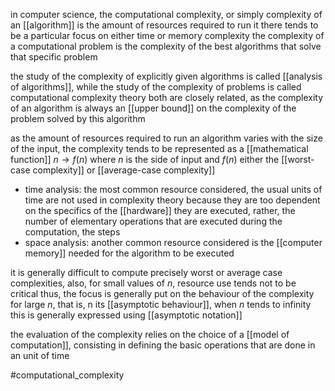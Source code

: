in computer science, the computational complexity, or simply complexity of an [[algorithm]] is the amount of resources required to run it
there tends to be a particular focus on either time or memory complexity
the complexity of a computational problem is the complexity of the best algorithms that solve that specific problem

the study of the complexity of explicitly given algorithms is called [[analysis of algorithms]], while the study of the complexity of problems is called computational complexity theory
both are closely related, as the complexity of an algorithm is always an [[upper bound]] on the complexity of the problem solved by this algorithm

as the amount of resources required to run an algorithm varies with the size of the input, the complexity tends to be represented as a [[mathematical function]] $n\rightarrow f(n)$ where $n$ is the side of input and $f(n)$ either the [[worst-case complexity]] or [[average-case complexity]]

- time analysis: the most common resource considered, the usual units of time are not used in complexity theory because they are too dependent on the specifics of the [[hardware]] they are executed, rather, the number of elementary operations that are executed during the computation, the steps
- space analysis: another common resource considered is the [[computer memory]] needed for the algorithm to be executed

 it is generally difficult to compute precisely worst or average case complexities, also, for small values of $n$, resource use tends not to be critical
 thus, the focus is generally put on the behaviour of the complexity for large $n$, that is, n its [[asymptotic behaviour]], when $n$ tends to infinity
 this is generally expressed using [[asymptotic notation]]

the evaluation of the complexity relies on the choice of a [[model of computation]], consisting in defining the basic operations that are done in an unit of time

#computational_complexity